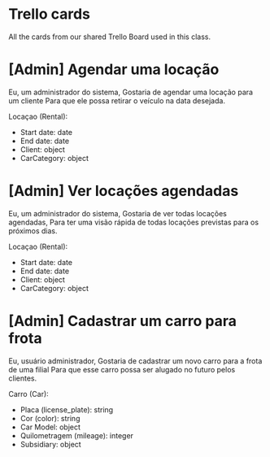 # Trello cards

All the cards from our shared Trello Board used in this class.

# [Admin] Agendar uma locação

Eu, um administrador do sistema,
Gostaria de agendar uma locação para um cliente
Para que ele possa retirar o veículo na data desejada.

Locaçao (Rental):

  - Start date: date
  - End date: date
  - Client: object
  - CarCategory: object

# [Admin] Ver locações agendadas

Eu, um administrador do sistema,
Gostaria de ver todas locações agendadas,
Para ter uma visão rápida de todas locações previstas para os próximos dias.

Locaçao (Rental):

  - Start date: date
  - End date: date
  - Client: object
  - CarCategory: object

# [Admin] Cadastrar um carro para frota

Eu, usuário administrador, 
Gostaria de cadastrar um novo carro para a frota de uma filial
Para que esse carro possa ser alugado no futuro pelos clientes.

Carro (Car): 

  - Placa (license_plate): string
  - Cor (color): string
  - Car Model: object
  - Quilometragem (mileage): integer
  - Subsidiary: object
